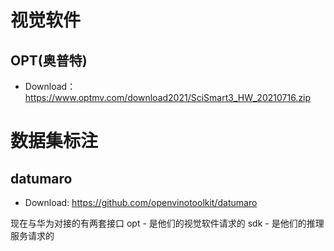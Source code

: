 
# 视觉软件

## OPT(奥普特) 

* Download： https://www.optmv.com/download2021/SciSmart3_HW_20210716.zip

# 数据集标注

## datumaro

* Download: https://github.com/openvinotoolkit/datumaro

现在与华为对接的有两套接口
opt - 是他们的视觉软件请求的
sdk - 是他们的推理服务请求的
